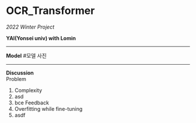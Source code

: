 # OCR_Transformer

*2022 Winter Project*    

**YAI(Yonsei univ) with Lomin**    


---
**Model**
#모델 사진

---
**Discussion**  
Problem
  1. Complexity
  2. asd
  3. bce
Feedback
  1. Overfitting while fine-tuning
  2. asdf
